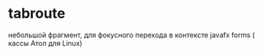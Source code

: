 # tabroute
небольшой фрагмент, для фокусного перехода в контексте javafx forms ( кассы Атол для Linux)

